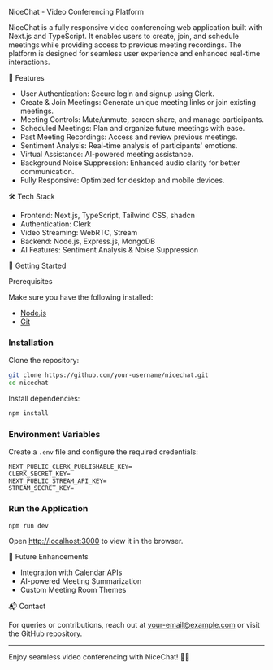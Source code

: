 NiceChat - Video Conferencing Platform

NiceChat is a fully responsive video conferencing web application built with Next.js and TypeScript. It enables users to create, join, and schedule meetings while providing access to previous meeting recordings. The platform is designed for seamless user experience and enhanced real-time interactions.

🚀 Features

- User Authentication: Secure login and signup using Clerk.
- Create & Join Meetings: Generate unique meeting links or join existing meetings.
- Meeting Controls: Mute/unmute, screen share, and manage participants.
- Scheduled Meetings: Plan and organize future meetings with ease.
- Past Meeting Recordings: Access and review previous meetings.
- Sentiment Analysis: Real-time analysis of participants' emotions.
- Virtual Assistance: AI-powered meeting assistance.
- Background Noise Suppression: Enhanced audio clarity for better communication.
- Fully Responsive: Optimized for desktop and mobile devices.

🛠 Tech Stack

- Frontend: Next.js, TypeScript, Tailwind CSS, shadcn
- Authentication: Clerk
- Video Streaming: WebRTC, Stream
- Backend: Node.js, Express.js, MongoDB
- AI Features: Sentiment Analysis & Noise Suppression

🚀 Getting Started

Prerequisites

Make sure you have the following installed:
- [Node.js](https://nodejs.org/)
- [Git](https://git-scm.com/)

### Installation

Clone the repository:
```bash
git clone https://github.com/your-username/nicechat.git
cd nicechat
```

Install dependencies:
```bash
npm install
```

### Environment Variables

Create a `.env` file and configure the required credentials:
```env
NEXT_PUBLIC_CLERK_PUBLISHABLE_KEY=
CLERK_SECRET_KEY=
NEXT_PUBLIC_STREAM_API_KEY=
STREAM_SECRET_KEY=
```

### Run the Application

```bash
npm run dev
```

Open [http://localhost:3000](http://localhost:3000) to view it in the browser.

📌 Future Enhancements

- Integration with Calendar APIs
- AI-powered Meeting Summarization
- Custom Meeting Room Themes

📬 Contact

For queries or contributions, reach out at [your-email@example.com](mailto:chakrabortysandip150@gmail.com) or visit the GitHub repository.

---

Enjoy seamless video conferencing with NiceChat! 🎥🚀

